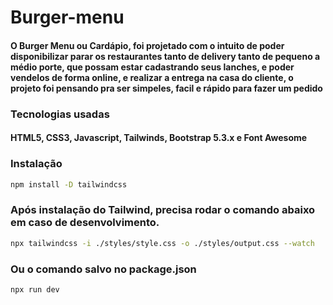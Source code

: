 # Burger-menu

#### O Burger Menu ou Cardápio, foi projetado com o intuito de poder disponibilizar parar os restaurantes tanto de delivery tanto de pequeno a médio porte, que possam estar cadastrando seus lanches, e poder vendelos de forma online, e realizar a entrega na casa do cliente, o projeto foi pensando pra ser simpeles, facil e rápido para fazer um pedido

### Tecnologias usadas
#### HTML5, CSS3, Javascript, Tailwinds, Bootstrap 5.3.x e Font Awesome

### Instalação
```bash
npm install -D tailwindcss
```

### Após instalação do Tailwind, precisa rodar o comando abaixo em caso de desenvolvimento.

```bash
npx tailwindcss -i ./styles/style.css -o ./styles/output.css --watch
```
### Ou o comando salvo no package.json

```bash
npx run dev
```

